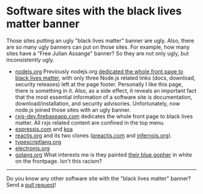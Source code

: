 # Software sites with the black lives matter banner

Those sites putting an ugly "black lives matter" banner are ugly.
Also, there are so many ugly banners can put on those sites.
For example, how many sites have a "Free Julian Assange" banner?
So they are not only ugly, but inconsistently ugly.

- [nodejs.org](https://web.archive.org/web/20200616070113/https://nodejs.org/en/) Previously nodejs.org [dedicated the whole front page to black lives matter](https://web.archive.org/web/20200615065028/https://nodejs.org/en/), with only three Node.js related links (docs, download, security releases) left at the page footer. Personally I like this page, there is something in it. Also, as a side effect, it reveals an important fact that the most essential information of a software site is documentation, download/installation, and security advisories. Unfortunately, now node.js joined those sites with an ugly banner.
- [rxjs-dev.firebaseapp.com](https://web.archive.org/web/20200920055837if_/https://rxjs-dev.firebaseapp.com/) dedicates the whole front page to black lives matter. All rxjs related content are confined in the top menu.
- [expressjs.com](https://web.archive.org/web/20200616011034/https://expressjs.com/) and [koa](https://web.archive.org/web/20201011222848/https://koajs.com/)
- [reactjs.org](https://web.archive.org/web/20200618030325/https://reactjs.org/) and its two clones ([preactjs.com](https://web.archive.org/web/20200607175854/https://preactjs.com/) and [infernojs.org](http://archive.vn/scY9B)).
- [typescriptlang.org](https://web.archive.org/web/20200615092305/https://www.typescriptlang.org/)
- [electronjs.org](https://web.archive.org/web/20201007201949/https://www.electronjs.org/)
- [golang.org](https://web.archive.org/web/20200617001054/https://golang.org/) What interests me is they painted [their blue gopher](https://blog.golang.org/gopher) in white on the frontpage. Isn't this racism?

---

Do you know any other software site with the "black lives matter" banner?
Send a [pull request](https://github.com/weakish/blm/pulls)!


